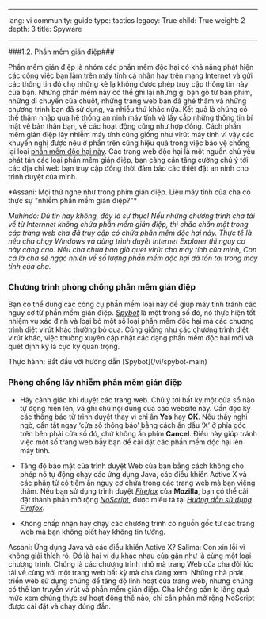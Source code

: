 

---

lang: vi
community: guide
type: tactics
legacy: True
child: True
weight: 2
depth: 3
title: Spyware

---

###1.2. Phần mềm gián điệp###

Phần mềm gián điệp là nhóm các phần mềm độc hại có khả năng phát hiện các công việc bạn làm trên máy tính cá nhân hay trên mạng Internet và gửi các thông tin đó cho những kẻ lạ không được phép truy cập thông tin này của bạn. Những phần mềm này có thể ghi lại những gì bạn gõ từ bàn phím, những di chuyển của chuột, những trang web bạn đã ghé thăm và những chương trình bạn đã sử dụng, và nhiều thứ khác nữa. Kết quả là chúng có thể thâm nhập qua hệ thống an ninh máy tính và lấy cắp những thông tin bí mật về bản thân bạn, về các hoạt động cũng như hợp đồng. Cách phần mềm gián điệp lây nhiễm máy tính cũng giống như virút máy tính vì vậy các khuyến nghị được nêu ở phần trên cũng hiệu quả trong việc bảo vệ chống lại loại [phần mềm độc hại này](/vi/glossary). Các trang web độc hại là một nguồn chủ yếu phát tán các loại phần mềm gián điệp, bạn càng cần tăng cường chú ý tới các địa chỉ web bạn truy cập đồng thời đảm bảo các thiết đặt an ninh cho trình duyệt của mình.

<div class=background markdown=1>
 *Assani: Mọi thứ nghe như trong phim gián điệp. Liệu máy tính của cha có thực sự "nhiễm phần mềm gián điệp?"*

 *Muhindo: Dù tin hay không, đây là sự thực! Nếu những chương trình cha tải về từ Internnet không chứa phần mềm gián điệp, thì chắc chắn một trong các trang web cha đã truy cập có chứa phần mềm độc hại này. Thực tế là nếu cha chạy Windows và dùng trình duyệt Internet Explorer thì nguy cơ này càng cao. Nếu cha chưa bao giờ quét virút cho máy tính của mình, Con cá là cha sẽ ngạc nhiên về số lượng phần mềm độc hại đã tồn tại trong máy tính của cha.*
</div>

### Chương trình phòng chống phần mềm gián điệp ###

Bạn có thể dùng các công cụ phần mềm loại này để giúp máy tính tránh  các nguy cơ từ phần mềm gián điệp. [*Spybot*](/vi/glossary#Spybot) là một trong số đó, nó thực hiện tốt nhiệm vụ xác định và loại bỏ một số loại phần mềm độc hại mà các chương trình diệt virút khác thường bỏ qua. Cũng giống như các chương trình diệt virút khác, việc thường xuyên cập nhật các dạng phần mềm độc hại mới và quét định kỳ là cực kỳ quan trọng.

<div class=getstarted markdown=1>
Thực hành: Bắt đầu với hướng dẫn [Spybot](/vi/spybot-main)
</div>

### Phòng chống lây nhiễm phần mềm gián điệp ###

- Hãy cảnh giác khi duyệt các trang web. Chú ý tới bất kỳ một cửa sổ nào tự động hiện lên, và ghi chú nội dung của các website này. Cần đọc kỹ các thông báo từ trình duyệt thay vì chỉ ấn **Yes** hay **OK**. Nếu thấy nghi ngờ, cần tắt ngay ‘cửa sổ thông báo’ bằng cách ấn dấu ‘X’ ở phía góc trên bên phải cửa sổ đó, chứ không ấn phím **Cancel**. Điều này giúp tránh việc một số trang web bẫy bạn để cài đặt các phần mềm độc hại lên máy tính.

- Tăng độ bảo mật của trình duyệt Web của bạn bằng cách không cho phép nó tự động chạy các ứng dụng Java, các điều khiển Active X và các phần tử có tiềm ẩn nguy cơ chứa trong các trang web mà bạn viếng thăm. Nếu bạn sử dụng trình duyệt [*Firefox*](/vi/glossary#Firefox) của **Mozilla**, bạn có thể cài đặt thành phần mở rộng [*NoScript*](/vi/glossary#NoScript), được miêu tả tại [*Hướng dẫn sử dụng Firefox*](/vi/firefox-main).
- Không chấp nhận hay chạy các chương trình có nguồn gốc từ các trang web mà bạn không biết hay không tin tưởng.

<div class=background markdown=1>
Assani: Ứng dụng Java và các điều khiển Active X?
Salima: Con xin lỗi vì không giải thích rõ. Đó là hai ví dụ khác nhau của gần như là cùng một loại chương trình. Chúng là các chương trình nhỏ mà trang Web của cha đôi lúc tải về cùng với một trang web bất kỳ mà cha đang xem. Những nhà phát triển web sử dụng chúng để tăng độ linh hoạt của trang web, nhưng chúng có thể lan truyền virút và phần mềm gián điệp. Cha không cần lo lắng quá mức xem chúng thực sự hoạt động thế nào, chỉ cần phần mở rộng NoScript được cài đặt và chạy đúng đắn.
</div>

